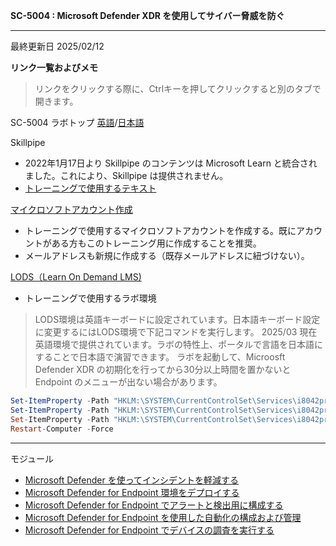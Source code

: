 **SC-5004 : Microsoft Defender XDR を使用してサイバー脅威を防ぐ**
***

最終更新日 2025/02/12

**リンク一覧およびメモ**

 > リンクをクリックする際に、Ctrlキーを押してクリックすると別のタブで開きます。

SC-5004 ラボトップ [英語](https://github.com/MicrosoftLearning/Defend-against-cyberthreats-Microsoft-Defender-XDR/tree/master/Instructions/Labs)/[日本語](https://github.com/MicrosoftLearning/Defend-against-cyberthreats-Microsoft-Defender-XDR.ja-jp/tree/main/Instructions/Labs)

Skillpipe

- 2022年1月17日より Skillpipe のコンテンツは Microsoft Learn と統合されました。これにより、Skillpipe は提供されません。
- [トレーニングで使用するテキスト](https://learn.microsoft.com/ja-jp/training/paths/sc-5004-defend-against-cyberthreats-defender/)

[マイクロソフトアカウント作成](https://account.microsoft.com/account/Account)

- トレーニングで使用するマイクロソフトアカウントを作成する。既にアカウントがある方もこのトレーニング用に作成することを推奨。
- メールアドレスも新規に作成する（既存メールアドレスに紐づけない）。

[LODS（Learn On Demand LMS)](https://esi.learnondemand.net/User/Login?ReturnUrl=%2F)

- トレーニングで使用するラボ環境

 > LODS環境は英語キーボードに設定されています。日本語キーボード設定に変更するにはLODS環境で下記コマンドを実行します。
 > 2025/03 現在英語環境で提供されています。ラボの特性上、ポータルで言語を日本語にすることで日本語で演習できます。
 > ラボを起動して、Microosft Defender XDR の初期化を行ってから30分以上時間を置かないと Endpoint のメニューが出ない場合があります。

```powershell
Set-ItemProperty -Path "HKLM:\SYSTEM\CurrentControlSet\Services\i8042prt\Parameters" -Name "LayerDriver JPN" -Value "kbd106.dll"
Set-ItemProperty -Path "HKLM:\SYSTEM\CurrentControlSet\Services\i8042prt\Parameters" -Name "OverrideKeyboardType" -Value 7
Set-ItemProperty -Path "HKLM:\SYSTEM\CurrentControlSet\Services\i8042prt\Parameters" -Name "OverrideKeyboardSubtype" -Value 2
Restart-Computer -Force
```

***
モジュール
- [Microsoft Defender を使ってインシデントを軽減する](https://learn.microsoft.com/ja-jp/training/modules/mitigate-incidents-microsoft-365-defender/)
- [Microsoft Defender for Endpoint 環境をデプロイする](https://learn.microsoft.com/ja-jp/training/modules/deploy-microsoft-defender-for-endpoints-environment/)
- [Microsoft Defender for Endpoint でアラートと検出用に構成する](https://learn.microsoft.com/ja-jp/training/modules/configure-settings-for-alerts-detections-microsoft-defender-for-endpoint/)
- [Microsoft Defender for Endpoint を使用した自動化の構成および管理](https://learn.microsoft.com/ja-jp/training/modules/configure-manage-automation-microsoft-defender-for-endpoint/)
- [Microsoft Defender for Endpoint でデバイスの調査を実行する](https://learn.microsoft.com/ja-jp/training/modules/perform-device-investigations-microsoft-defender-for-endpoints/)






